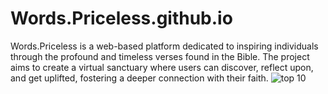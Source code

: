 # Words.Priceless.github.io
Words.Priceless is a web-based platform dedicated to inspiring individuals through the profound and timeless verses found in the Bible. The project aims to create a virtual sanctuary where users can discover, reflect upon, and get uplifted, fostering a deeper connection with their faith.
![top 10](https://github.com/PricelessEmpireSy/Words.Priceless.github.io/assets/117751390/2c7f6336-c8bf-4d40-83c3-abf3b898bfc8)
